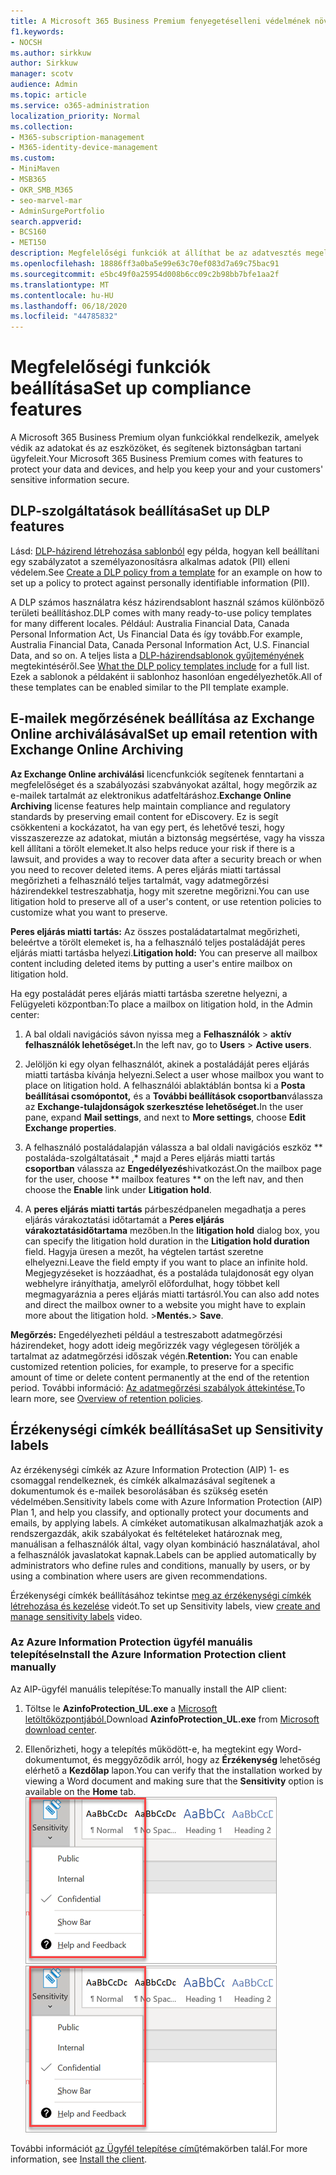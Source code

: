 ```yaml
---
title: A Microsoft 365 Business Premium fenyegetéselleni védelmének növelése
f1.keywords:
- NOCSH
ms.author: sirkkuw
author: Sirkkuw
manager: scotv
audience: Admin
ms.topic: article
ms.service: o365-administration
localization_priority: Normal
ms.collection:
- M365-subscription-management
- M365-identity-device-management
ms.custom:
- MiniMaven
- MSB365
- OKR_SMB_M365
- seo-marvel-mar
- AdminSurgePortfolio
search.appverid:
- BCS160
- MET150
description: Megfelelőségi funkciók at állíthat be az adatvesztés megelőzése és az ügyfelek bizalmas adatainak biztonsága érdekében.
ms.openlocfilehash: 18886ff3a0ba5e99e63c70ef083d7a69c75bac91
ms.sourcegitcommit: e5bc49f0a25954d008b6cc09c2b98bb7bfe1aa2f
ms.translationtype: MT
ms.contentlocale: hu-HU
ms.lasthandoff: 06/18/2020
ms.locfileid: "44785832"
---
```

# <a name="set-up-compliance-features"></a><span data-ttu-id="7e226-103">Megfelelőségi funkciók beállítása</span><span class="sxs-lookup"><span data-stu-id="7e226-103">Set up compliance features</span></span>

<span data-ttu-id="7e226-104">A Microsoft 365 Business Premium olyan funkciókkal rendelkezik, amelyek védik az adatokat és az eszközöket, és segítenek biztonságban tartani ügyfeleit.</span><span class="sxs-lookup"><span data-stu-id="7e226-104">Your Microsoft 365 Business Premium comes with features to protect your data and devices, and help you keep your and your customers' sensitive information secure.</span></span>

## <a name="set-up-dlp-features"></a><span data-ttu-id="7e226-105">DLP-szolgáltatások beállítása</span><span class="sxs-lookup"><span data-stu-id="7e226-105">Set up DLP features</span></span>

<span data-ttu-id="7e226-106">Lásd: [DLP-házirend létrehozása sablonból](https://docs.microsoft.com/microsoft-365/compliance/create-a-dlp-policy-from-a-template) egy példa, hogyan kell beállítani egy szabályzatot a személyazonosításra alkalmas adatok (PII) elleni védelem.</span><span class="sxs-lookup"><span data-stu-id="7e226-106">See [Create a DLP policy from a template](https://docs.microsoft.com/microsoft-365/compliance/create-a-dlp-policy-from-a-template) for an example on how to set up a policy to protect against personally identifiable information (PII).</span></span> 
  
<span data-ttu-id="7e226-107">A DLP számos használatra kész házirendsablont használ számos különböző területi beállításhoz.</span><span class="sxs-lookup"><span data-stu-id="7e226-107">DLP comes with many ready-to-use policy templates for many different locales.</span></span> <span data-ttu-id="7e226-108">Például: Australia Financial Data, Canada Personal Information Act, Us Financial Data és így tovább.</span><span class="sxs-lookup"><span data-stu-id="7e226-108">For example, Australia Financial Data, Canada Personal Information Act, U.S. Financial Data, and so on.</span></span> <span data-ttu-id="7e226-109">A teljes lista a [DLP-házirendsablonok gyűjteményének](https://docs.microsoft.com/microsoft-365/compliance/what-the-dlp-policy-templates-include) megtekintéséről.</span><span class="sxs-lookup"><span data-stu-id="7e226-109">See [What the DLP policy templates include](https://docs.microsoft.com/microsoft-365/compliance/what-the-dlp-policy-templates-include) for a full list.</span></span> <span data-ttu-id="7e226-110">Ezek a sablonok a példaként ii sablonhoz hasonlóan engedélyezhetők.</span><span class="sxs-lookup"><span data-stu-id="7e226-110">All of these templates can be enabled similar to the PII template example.</span></span> 
  
## <a name="set-up-email-retention-with-exchange-online-archiving"></a><span data-ttu-id="7e226-111">E-mailek megőrzésének beállítása az Exchange Online archiválásával</span><span class="sxs-lookup"><span data-stu-id="7e226-111">Set up email retention with Exchange Online Archiving</span></span>

 <span data-ttu-id="7e226-112">**Az Exchange Online archiválási** licencfunkciók segítenek fenntartani a megfelelőséget és a szabályozási szabványokat azáltal, hogy megőrzik az e-mailek tartalmát az elektronikus adatfeltáráshoz.</span><span class="sxs-lookup"><span data-stu-id="7e226-112">**Exchange Online Archiving** license features help maintain compliance and regulatory standards by preserving email content for eDiscovery.</span></span> <span data-ttu-id="7e226-113">Ez is segít csökkenteni a kockázatot, ha van egy pert, és lehetővé teszi, hogy visszaszerezze az adatokat, miután a biztonság megsértése, vagy ha vissza kell állítani a törölt elemeket.</span><span class="sxs-lookup"><span data-stu-id="7e226-113">It also helps reduce your risk if there is a lawsuit, and provides a way to recover data after a security breach or when you need to recover deleted items.</span></span> <span data-ttu-id="7e226-114">A peres eljárás miatti tartással megőrizheti a felhasználó teljes tartalmát, vagy adatmegőrzési házirendekkel testreszabhatja, hogy mit szeretne megőrizni.</span><span class="sxs-lookup"><span data-stu-id="7e226-114">You can use litigation hold to preserve all of a user's content, or use retention policies to customize what you want to preserve.</span></span>
  
<span data-ttu-id="7e226-115">**Peres eljárás miatti tartás:** Az összes postaládatartalmat megőrizheti, beleértve a törölt elemeket is, ha a felhasználó teljes postaládáját peres eljárás miatti tartásba helyezi.</span><span class="sxs-lookup"><span data-stu-id="7e226-115">**Litigation hold:** You can preserve all mailbox content including deleted items by putting a user's entire mailbox on litigation hold.</span></span> 
    
<span data-ttu-id="7e226-116">Ha egy postaládát peres eljárás miatti tartásba szeretne helyezni, a Felügyeleti központban:</span><span class="sxs-lookup"><span data-stu-id="7e226-116">To place a mailbox on litigation hold, in the Admin center:</span></span>
    
1. <span data-ttu-id="7e226-117">A bal oldali navigációs sávon nyissa meg a **Felhasználók** \> **aktív felhasználók lehetőséget.**</span><span class="sxs-lookup"><span data-stu-id="7e226-117">In the left nav, go to **Users** \> **Active users**.</span></span>
    
2. <span data-ttu-id="7e226-118">Jelöljön ki egy olyan felhasználót, akinek a postaládáját peres eljárás miatti tartásba kívánja helyezni.</span><span class="sxs-lookup"><span data-stu-id="7e226-118">Select a user whose mailbox you want to place on litigation hold.</span></span> <span data-ttu-id="7e226-119">A felhasználói ablaktáblán bontsa ki a **Posta beállításai csomópontot,** és a **További beállítások csoportban**válassza az **Exchange-tulajdonságok szerkesztése lehetőséget.**</span><span class="sxs-lookup"><span data-stu-id="7e226-119">In the user pane, expand **Mail settings**, and next to **More settings**, choose **Edit Exchange properties**.</span></span>
    
3. <span data-ttu-id="7e226-120">A felhasználó postaládalapján válassza a bal oldali navigációs eszköz \*\* postaláda-szolgáltatásait ,\* majd a Peres eljárás miatti tartás **csoportban** válassza az **Engedélyezés**hivatkozást.</span><span class="sxs-lookup"><span data-stu-id="7e226-120">On the mailbox page for the user, choose \*\* mailbox features \*\* on the left nav, and then choose the **Enable** link under **Litigation hold**.</span></span>
    
4. <span data-ttu-id="7e226-121">A **peres eljárás miatti tartás** párbeszédpanelen megadhatja a peres eljárás várakoztatási időtartamát a **Peres eljárás várakoztatásidőtartama** mezőben.</span><span class="sxs-lookup"><span data-stu-id="7e226-121">In the **litigation hold** dialog box, you can specify the litigation hold duration in the **Litigation hold duration** field.</span></span> <span data-ttu-id="7e226-122">Hagyja üresen a mezőt, ha végtelen tartást szeretne elhelyezni.</span><span class="sxs-lookup"><span data-stu-id="7e226-122">Leave the field empty if you want to place an infinite hold.</span></span> <span data-ttu-id="7e226-123">Megjegyzéseket is hozzáadhat, és a postaláda tulajdonosát egy olyan webhelyre irányíthatja, amelyről előfordulhat, hogy többet kell megmagyaráznia a peres eljárás miatti tartásról.</span><span class="sxs-lookup"><span data-stu-id="7e226-123">You can also add notes and direct the mailbox owner to a website you might have to explain more about the litigation hold.</span></span> <span data-ttu-id="7e226-124">\>**Mentés.**</span><span class="sxs-lookup"><span data-stu-id="7e226-124">\> **Save**.</span></span>
    
<span data-ttu-id="7e226-125">**Megőrzés:** Engedélyezheti például a testreszabott adatmegőrzési házirendeket, hogy adott ideig megőrizzék vagy véglegesen töröljék a tartalmat az adatmegőrzési időszak végén.</span><span class="sxs-lookup"><span data-stu-id="7e226-125">**Retention:** You can enable customized retention policies, for example, to preserve for a specific amount of time or delete content permanently at the end of the retention period.</span></span> <span data-ttu-id="7e226-126">További információ: [Az adatmegőrzési szabályok áttekintése.](https://docs.microsoft.com/microsoft-365/compliance/retention-policies)</span><span class="sxs-lookup"><span data-stu-id="7e226-126">To learn more, see [Overview of retention policies](https://docs.microsoft.com/microsoft-365/compliance/retention-policies).</span></span>

## <a name="set-up-sensitivity-labels"></a><span data-ttu-id="7e226-127">Érzékenységi címkék beállítása</span><span class="sxs-lookup"><span data-stu-id="7e226-127">Set up Sensitivity labels</span></span>

<span data-ttu-id="7e226-128">Az érzékenységi címkék az Azure Information Protection (AIP) 1- es csomaggal rendelkeznek, és címkék alkalmazásával segítenek a dokumentumok és e-mailek besorolásában és szükség esetén védelmében.</span><span class="sxs-lookup"><span data-stu-id="7e226-128">Sensitivity labels come with Azure Information Protection (AIP) Plan 1, and help you classify, and optionally protect your documents and emails, by applying labels.</span></span> <span data-ttu-id="7e226-129">A címkéket automatikusan alkalmazhatják azok a rendszergazdák, akik szabályokat és feltételeket határoznak meg, manuálisan a felhasználók által, vagy olyan kombináció használatával, ahol a felhasználók javaslatokat kapnak.</span><span class="sxs-lookup"><span data-stu-id="7e226-129">Labels can be applied automatically by administrators who define rules and conditions, manually by users, or by using a combination where users are given recommendations.</span></span>

<span data-ttu-id="7e226-130">Érzékenységi címkék beállításához tekintse [meg az érzékenységi címkék létrehozása és kezelése](https://support.microsoft.com/office/2fb96b54-7dd2-4f0c-ac8d-170790d4b8b9) videót.</span><span class="sxs-lookup"><span data-stu-id="7e226-130">To set up Sensitivity labels, view [create and manage sensitivity labels](https://support.microsoft.com/office/2fb96b54-7dd2-4f0c-ac8d-170790d4b8b9) video.</span></span>



### <a name="install-the-azure-information-protection-client-manually"></a><span data-ttu-id="7e226-131">Az Azure Information Protection ügyfél manuális telepítése</span><span class="sxs-lookup"><span data-stu-id="7e226-131">Install the Azure Information Protection client manually</span></span>

<span data-ttu-id="7e226-132">Az AIP-ügyfél manuális telepítése:</span><span class="sxs-lookup"><span data-stu-id="7e226-132">To manually install the AIP client:</span></span>

1. <span data-ttu-id="7e226-133">Töltse le **AzinfoProtection_UL.exe** a [Microsoft letöltőközpontjából.](https://www.microsoft.com/download/details.aspx?id=53018)</span><span class="sxs-lookup"><span data-stu-id="7e226-133">Download **AzinfoProtection_UL.exe** from [Microsoft download center](https://www.microsoft.com/download/details.aspx?id=53018).</span></span>
 
2. <span data-ttu-id="7e226-134">Ellenőrizheti, hogy a telepítés működött-e, ha megtekint egy Word-dokumentumot, és meggyőződik arról, hogy az **Érzékenység** lehetőség elérhető a **Kezdőlap** lapon.</span><span class="sxs-lookup"><span data-stu-id="7e226-134">You can verify that the installation worked by viewing a Word document and making sure that the **Sensitivity** option is available on the **Home** tab.</span></span>
<br/><span data-ttu-id="7e226-135">![A Védelem lap legördülő menüje Egy Word-dokumentumban](../media/word-sensitivity.png)</span><span class="sxs-lookup"><span data-stu-id="7e226-135">![Protection tab drop-down in a Word document.](../media/word-sensitivity.png)</span></span>

<span data-ttu-id="7e226-136">További információt [az Ügyfél telepítése című](https://docs.microsoft.com/azure/information-protection/infoprotect-tutorial-step3)témakörben talál.</span><span class="sxs-lookup"><span data-stu-id="7e226-136">For more information, see [Install the client](https://docs.microsoft.com/azure/information-protection/infoprotect-tutorial-step3).</span></span>
